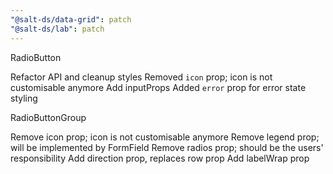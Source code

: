```yaml
---
"@salt-ds/data-grid": patch
"@salt-ds/lab": patch
---
```


RadioButton

Refactor API and cleanup styles
Removed `icon` prop; icon is not customisable anymore
Add inputProps
Added `error` prop for error state styling

RadioButtonGroup

Remove icon prop; icon is not customisable anymore
Remove legend prop; will be implemented by FormField
Remove radios prop; should be the users' responsibility
Add direction prop, replaces row prop
Add labelWrap prop

